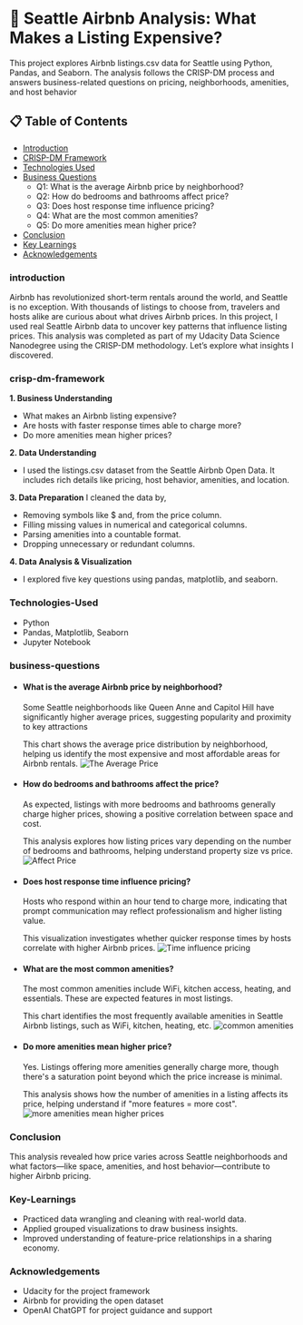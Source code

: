# 🏡 Seattle Airbnb Analysis: What Makes a Listing Expensive?
This project explores Airbnb listings.csv data for Seattle using Python, Pandas, and Seaborn. The analysis follows the CRISP-DM process and answers business-related questions on pricing, neighborhoods, amenities, and host behavior

## 📋 Table of Contents
- [Introduction](#introduction)
- [CRISP-DM Framework](#crisp-dm-framework)
- [Technologies Used](#Technologies-Used)
- [Business Questions](#business-questions)
  - Q1: What is the average Airbnb price by neighborhood?
  - Q2: How do bedrooms and bathrooms affect price?
  - Q3: Does host response time influence pricing?
  - Q4: What are the most common amenities?
  - Q5: Do more amenities mean higher price?
- [Conclusion](#conclusion)
- [Key Learnings](Key-Learnings)
- [Acknowledgements](#Acknowledgements)
  
### introduction
Airbnb has revolutionized short-term rentals around the world, and Seattle is no exception. With thousands of listings to choose from, travelers and hosts alike are curious about what drives Airbnb prices. In this project, I used real Seattle Airbnb data to uncover key patterns that influence listing prices.
This analysis was completed as part of my Udacity Data Science Nanodegree using the CRISP-DM methodology. Let’s explore what insights I discovered.

### crisp-dm-framework
**1. Business Understanding**
 - What makes an Airbnb listing expensive?
 - Are hosts with faster response times able to charge more?
 - Do more amenities mean higher prices?

**2. Data Understanding**
- I used the listings.csv dataset from the Seattle Airbnb Open Data. It includes rich details like pricing, host behavior, amenities, and location.

**3. Data Preparation** 
I cleaned the data by,
- Removing symbols like $ and, from the price column.
- Filling missing values in numerical and categorical columns.
- Parsing amenities into a countable format.
- Dropping unnecessary or redundant columns.

**4. Data Analysis & Visualization**
- I explored five key questions using pandas, matplotlib, and seaborn.

### Technologies-Used
- Python
- Pandas, Matplotlib, Seaborn
- Jupyter Notebook

### business-questions
- #### What is the average Airbnb price by neighborhood?
  Some Seattle neighborhoods like Queen Anne and Capitol Hill have significantly higher average prices, suggesting popularity and proximity to key attractions

  This chart shows the average price distribution by neighborhood, helping us identify the most expensive and most affordable areas for Airbnb rentals.
  ![The Average Price](Image/Question-1.png)
- #### How do bedrooms and bathrooms affect the price?
  As expected, listings with more bedrooms and bathrooms generally charge higher prices, showing a positive correlation between space and cost.

  This analysis explores how listing prices vary depending on the number of bedrooms and bathrooms, helping understand property size vs price.
  ![Affect Price](Image/Question-2.jfif)
- #### Does host response time influence pricing?
  Hosts who respond within an hour tend to charge more, indicating that prompt communication may reflect professionalism and higher listing value.

  This visualization investigates whether quicker response times by hosts correlate with higher Airbnb prices.
  ![Time influence pricing](Image/Question-3.jfif)
- #### What are the most common amenities?
  The most common amenities include WiFi, kitchen access, heating, and essentials. These are expected features in most listings.
  
  This chart identifies the most frequently available amenities in Seattle Airbnb listings, such as WiFi, kitchen, heating, etc.
  ![common amenities](Image/Question-4.jfif)
- #### Do more amenities mean higher price?
  Yes. Listings offering more amenities generally charge more, though there's a saturation point beyond which the price increase is minimal.
  
  This analysis shows how the number of amenities in a listing affects its price, helping understand if "more features = more cost".
 ![more amenities mean higher prices](Image/Question-5.jfif)

### Conclusion
  This analysis revealed how price varies across Seattle neighborhoods and what factors—like space, amenities, and host behavior—contribute to higher Airbnb pricing.

### Key-Learnings
- Practiced data wrangling and cleaning with real-world data.
- Applied grouped visualizations to draw business insights.
- Improved understanding of feature-price relationships in a sharing economy.

### Acknowledgements
- Udacity for the project framework
- Airbnb for providing the open dataset
- OpenAI ChatGPT for project guidance and support




